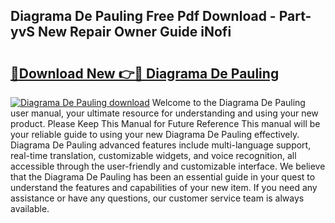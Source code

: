 ## Diagrama De Pauling Free Pdf Download - Part-yvS New Repair Owner Guide iNofi

# <h2><a href="http://dfi242.blite.top/?on=Diagrama+De+Pauling">🔗Download New 👉🔴 Diagrama De Pauling</a></h2>

[![Diagrama De Pauling download](https://i.imgur.com/lujVjoI.png)](http://dfi242.blite.top/?on=Diagrama+De+Pauling)
Welcome to the Diagrama De Pauling user manual, your ultimate resource for understanding and using your new product. Please Keep This Manual for Future Reference This manual will be your reliable guide to using your new Diagrama De Pauling effectively. Diagrama De Pauling advanced features include multi-language support, real-time translation, customizable widgets, and voice recognition, all accessible through the user-friendly and customizable interface. We believe that the Diagrama De Pauling has been an essential guide in your quest to understand the features and capabilities of your new item. If you need any assistance or have any questions, our customer service team is always available.
